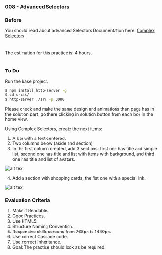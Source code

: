 ### 008 - Advanced Selectors

### Before 
You should read about advanced Selectors Documentation here:
[Complex Selectors][1]

#
The estimation for this practice is: 4 hours.
#

### To Do

Run the base project.

```sh
$ npm install http-server -g
$ cd u-css/
$ http-server ./src -p 3000
```

Please check and make the same design and animations than page has in the solution part, go there clicking in solution button from each box in the home view.

Using Complex Selectors, create the next items:

1. A bar with a text centered.
2. Two columns below (aside and section).
3. In the first column created, add 3 sections: first one has title and simple list, second one has title and list with items with background, and third one has title and list of avatars.
  
  ![alt text](solved/images/item1.png)
  
4. Add a section with shopping cards, the fist one with a special link.
 
 ![alt text](solved/images/item2.png)
 

### Evaluation Criteria

1. Make it Readable.
2. Good Practices.
3. Use HTML5.
4. Structure Naming Convention.
5. Responsive skills screens from 768px to 1440px.
6. Use correct Cascade code.
7. Use correct Inheritance.
8. Goal: The practice should look as be required.

[1]: http://learn.shayhowe.com/advanced-html-css/complex-selectors/

